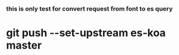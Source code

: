 ### this is only test for convert request from font to es query
# git push --set-upstream es-koa master
